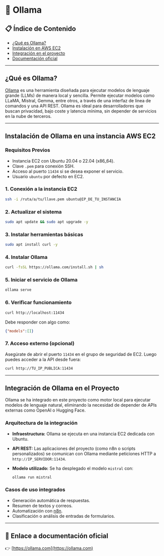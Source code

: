 
# 🧠 Ollama

## 📋 Índice de Contenido

- [¿Qué es Ollama?](#qué-es-ollama)
- [Instalación en AWS EC2](#instalación-de-ollama-en-una-instancia-aws-ec2)
- [Integración en el proyecto](#integración-de-ollama-en-el-proyecto)
- [Documentación oficial](#🔗-enlace-a-documentación-oficial)

---

## ¿Qué es Ollama?

[Ollama](https://ollama.com/) es una herramienta diseñada para ejecutar modelos de lenguaje grande (LLMs) de manera local y sencilla. Permite ejecutar modelos como LLaMA, Mistral, Gemma, entre otros, a través de una interfaz de línea de comandos y una API REST. Ollama es ideal para desarrolladores que buscan privacidad, bajo coste y latencia mínima, sin depender de servicios en la nube de terceros.

---

## Instalación de Ollama en una instancia AWS EC2

### Requisitos Previos

- Instancia EC2 con Ubuntu 20.04 o 22.04 (x86_64).
- Clave `.pem` para conexión SSH.
- Acceso al puerto `11434` si se desea exponer el servicio.
- Usuario `ubuntu` por defecto en EC2.

### 1. Conexión a la instancia EC2

```bash
ssh -i /ruta/a/tu/llave.pem ubuntu@IP_DE_TU_INSTANCIA
````

### 2. Actualizar el sistema

```bash
sudo apt update && sudo apt upgrade -y
```

### 3. Instalar herramientas básicas

```bash
sudo apt install curl -y
```

### 4. Instalar Ollama

```bash
curl -fsSL https://ollama.com/install.sh | sh
```

### 5. Iniciar el servicio de Ollama

```bash
ollama serve
```

### 6. Verificar funcionamiento

```bash
curl http://localhost:11434
```

Debe responder con algo como:

```json
{"models":[]}
```

### 7. Acceso externo (opcional)

Asegúrate de abrir el puerto `11434` en el grupo de seguridad de EC2. Luego puedes acceder a la API desde fuera:

```bash
curl http://TU_IP_PUBLICA:11434
```

---

## Integración de Ollama en el Proyecto

Ollama se ha integrado en este proyecto como motor local para ejecutar modelos de lenguaje natural, eliminando la necesidad de depender de APIs externas como OpenAI o Hugging Face.

### Arquitectura de la integración

* **Infraestructura:** Ollama se ejecuta en una instancia EC2 dedicada con Ubuntu.
* **API REST:** Las aplicaciones del proyecto (como n8n o scripts personalizados) se comunican con Ollama mediante peticiones HTTP a `http://IP_SERVIDOR:11434`.
* **Modelo utilizado:** Se ha desplegado el modelo `mistral` con:

  ```bash
  ollama run mistral
  ```

### Casos de uso integrados

* Generación automática de respuestas.
* Resumen de textos y correos.
* Automatización con [n8n](https://n8n.io/).
* Clasificación o análisis de entradas de formularios.

---

## 🔗 Enlace a documentación oficial

👉 [https://ollama.com](https://ollama.com)




